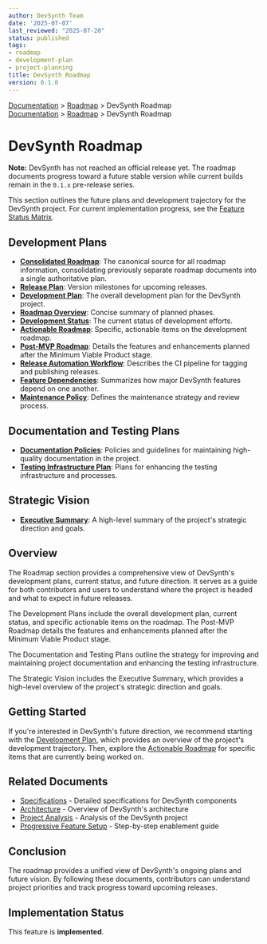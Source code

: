 ```yaml
---
author: DevSynth Team
date: '2025-07-07'
last_reviewed: "2025-07-20"
status: published
tags:
- roadmap
- development-plan
- project-planning
title: DevSynth Roadmap
version: 0.1.0
---
```


<div class="breadcrumbs">
<a href="../index.md">Documentation</a> &gt; <a href="index.md">Roadmap</a> &gt; DevSynth Roadmap
</div>

<div class="breadcrumbs">
<a href="../index.md">Documentation</a> &gt; <a href="index.md">Roadmap</a> &gt; DevSynth Roadmap
</div>

# DevSynth Roadmap

**Note:** DevSynth has not reached an official release yet. The roadmap
documents progress toward a future stable version while current builds remain in
the `0.1.x` pre-release series.

This section outlines the future plans and development trajectory for the DevSynth project. For
current implementation progress, see the [Feature Status Matrix](../implementation/feature_status_matrix.md).

## Development Plans

- **[Consolidated Roadmap](CONSOLIDATED_ROADMAP.md)**: The canonical source for all roadmap information, consolidating previously separate roadmap documents into a single authoritative plan.
- **[Release Plan](release_plan.md)**: Version milestones for upcoming releases.
- **[Development Plan](development_plan.md)**: The overall development plan for the DevSynth project.
- **[Roadmap Overview](development_plan.md#roadmap-overview)**: Concise summary of planned phases.
- **[Development Status](development_status.md)**: The current status of development efforts.
- **[Actionable Roadmap](actionable_roadmap.md)**: Specific, actionable items on the development roadmap.
- **[Post-MVP Roadmap](post_mvp_roadmap.md)**: Details the features and enhancements planned after the Minimum Viable Product stage.
- **[Release Automation Workflow](release_automation.md)**: Describes the CI pipeline for tagging and publishing releases.
- **[Feature Dependencies](feature_dependencies.md)**: Summarizes how major DevSynth features depend on one another.
- **[Maintenance Policy](../policies/maintenance.md)**: Defines the maintenance strategy and review process.

## Documentation and Testing Plans

- **[Documentation Policies](../policies/documentation_policies.md)**: Policies and guidelines for maintaining high-quality documentation in the project.
- **[Testing Infrastructure Plan](../specifications/testing_infrastructure.md)**: Plans for enhancing the testing infrastructure and processes.

## Strategic Vision

- **[Executive Summary](../analysis/executive_summary.md)**: A high-level summary of the project's strategic direction and goals.

## Overview

The Roadmap section provides a comprehensive view of DevSynth's development plans, current status, and future direction. It serves as a guide for both contributors and users to understand where the project is headed and what to expect in future releases.

The Development Plans include the overall development plan, current status, and specific actionable items on the roadmap. The Post-MVP Roadmap details the features and enhancements planned after the Minimum Viable Product stage.

The Documentation and Testing Plans outline the strategy for improving and maintaining project documentation and enhancing the testing infrastructure.

The Strategic Vision includes the Executive Summary, which provides a high-level overview of the project's strategic direction and goals.

## Getting Started

If you're interested in DevSynth's future direction, we recommend starting with the [Development Plan](development_plan.md), which provides an overview of the project's development trajectory. Then, explore the [Actionable Roadmap](actionable_roadmap.md) for specific items that are currently being worked on.

## Related Documents

- [Specifications](../specifications/index.md) - Detailed specifications for DevSynth components
- [Architecture](../architecture/index.md) - Overview of DevSynth's architecture
- [Project Analysis](../analysis/index.md) - Analysis of the DevSynth project
- [Progressive Feature Setup](../user_guides/progressive_setup.md) - Step-by-step enablement guide
## Conclusion

The roadmap provides a unified view of DevSynth's ongoing plans and future vision. By following these documents, contributors can understand project priorities and track progress toward upcoming releases.

## Implementation Status

This feature is **implemented**.
